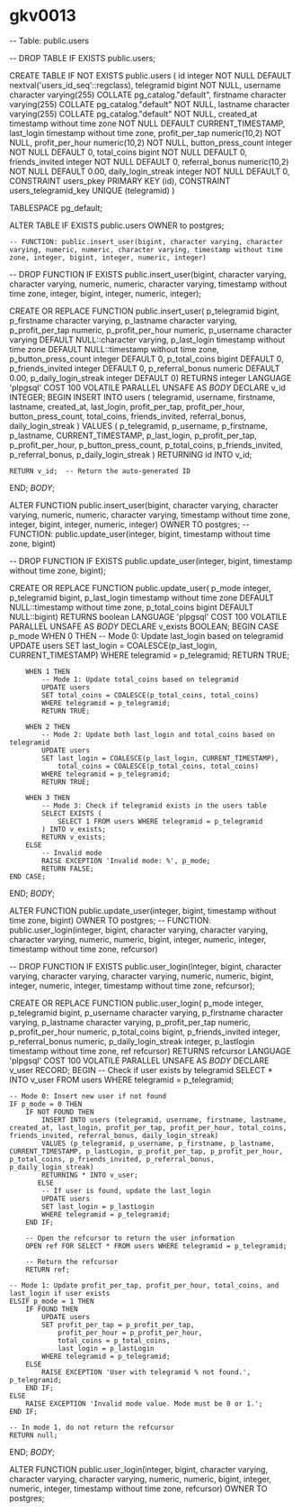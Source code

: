 # gkv0013
-- Table: public.users

-- DROP TABLE IF EXISTS public.users;

CREATE TABLE IF NOT EXISTS public.users
(
    id integer NOT NULL DEFAULT nextval('users_id_seq'::regclass),
    telegramid bigint NOT NULL,
    username character varying(255) COLLATE pg_catalog."default",
    firstname character varying(255) COLLATE pg_catalog."default" NOT NULL,
    lastname character varying(255) COLLATE pg_catalog."default" NOT NULL,
    created_at timestamp without time zone NOT NULL DEFAULT CURRENT_TIMESTAMP,
    last_login timestamp without time zone,
    profit_per_tap numeric(10,2) NOT NULL,
    profit_per_hour numeric(10,2) NOT NULL,
    button_press_count integer NOT NULL DEFAULT 0,
    total_coins bigint NOT NULL DEFAULT 0,
    friends_invited integer NOT NULL DEFAULT 0,
    referral_bonus numeric(10,2) NOT NULL DEFAULT 0.00,
    daily_login_streak integer NOT NULL DEFAULT 0,
    CONSTRAINT users_pkey PRIMARY KEY (id),
    CONSTRAINT users_telegramid_key UNIQUE (telegramid)
)

TABLESPACE pg_default;

ALTER TABLE IF EXISTS public.users
    OWNER to postgres;



    -- FUNCTION: public.insert_user(bigint, character varying, character varying, numeric, numeric, character varying, timestamp without time zone, integer, bigint, integer, numeric, integer)

-- DROP FUNCTION IF EXISTS public.insert_user(bigint, character varying, character varying, numeric, numeric, character varying, timestamp without time zone, integer, bigint, integer, numeric, integer);

CREATE OR REPLACE FUNCTION public.insert_user(
	p_telegramid bigint,
	p_firstname character varying,
	p_lastname character varying,
	p_profit_per_tap numeric,
	p_profit_per_hour numeric,
	p_username character varying DEFAULT NULL::character varying,
	p_last_login timestamp without time zone DEFAULT NULL::timestamp without time zone,
	p_button_press_count integer DEFAULT 0,
	p_total_coins bigint DEFAULT 0,
	p_friends_invited integer DEFAULT 0,
	p_referral_bonus numeric DEFAULT 0.00,
	p_daily_login_streak integer DEFAULT 0)
    RETURNS integer
    LANGUAGE 'plpgsql'
    COST 100
    VOLATILE PARALLEL UNSAFE
AS $BODY$
DECLARE
    v_id INTEGER;
BEGIN
    INSERT INTO users (
        telegramid,
        username,
        firstname,
        lastname,
        created_at,
        last_login,
        profit_per_tap,
        profit_per_hour,
        button_press_count,
        total_coins,
        friends_invited,
        referral_bonus,
        daily_login_streak
    ) VALUES (
        p_telegramid,
        p_username,
        p_firstname,
        p_lastname,
        CURRENT_TIMESTAMP,
        p_last_login,
        p_profit_per_tap,
        p_profit_per_hour,
        p_button_press_count,
        p_total_coins,
        p_friends_invited,
        p_referral_bonus,
        p_daily_login_streak
    ) RETURNING id INTO v_id;

    RETURN v_id;  -- Return the auto-generated ID
END;
$BODY$;

ALTER FUNCTION public.insert_user(bigint, character varying, character varying, numeric, numeric, character varying, timestamp without time zone, integer, bigint, integer, numeric, integer)
    OWNER TO postgres;
-- FUNCTION: public.update_user(integer, bigint, timestamp without time zone, bigint)

-- DROP FUNCTION IF EXISTS public.update_user(integer, bigint, timestamp without time zone, bigint);

CREATE OR REPLACE FUNCTION public.update_user(
	p_mode integer,
	p_telegramid bigint,
	p_last_login timestamp without time zone DEFAULT NULL::timestamp without time zone,
	p_total_coins bigint DEFAULT NULL::bigint)
    RETURNS boolean
    LANGUAGE 'plpgsql'
    COST 100
    VOLATILE PARALLEL UNSAFE
AS $BODY$
DECLARE
    v_exists BOOLEAN;
BEGIN
    CASE p_mode
        WHEN 0 THEN
            -- Mode 0: Update last_login based on telegramid
            UPDATE users
            SET last_login = COALESCE(p_last_login, CURRENT_TIMESTAMP)
            WHERE telegramid = p_telegramid;
            RETURN TRUE;

        WHEN 1 THEN
            -- Mode 1: Update total_coins based on telegramid
            UPDATE users
            SET total_coins = COALESCE(p_total_coins, total_coins)
            WHERE telegramid = p_telegramid;
            RETURN TRUE;

        WHEN 2 THEN
            -- Mode 2: Update both last_login and total_coins based on telegramid
            UPDATE users
            SET last_login = COALESCE(p_last_login, CURRENT_TIMESTAMP),
                total_coins = COALESCE(p_total_coins, total_coins)
            WHERE telegramid = p_telegramid;
            RETURN TRUE;
			
        WHEN 3 THEN
            -- Mode 3: Check if telegramid exists in the users table
            SELECT EXISTS (
                SELECT 1 FROM users WHERE telegramid = p_telegramid
            ) INTO v_exists;
            RETURN v_exists;
        ELSE
            -- Invalid mode
            RAISE EXCEPTION 'Invalid mode: %', p_mode;
            RETURN FALSE;
    END CASE;
END;
$BODY$;

ALTER FUNCTION public.update_user(integer, bigint, timestamp without time zone, bigint)
    OWNER TO postgres;
-- FUNCTION: public.user_login(integer, bigint, character varying, character varying, character varying, numeric, numeric, bigint, integer, numeric, integer, timestamp without time zone, refcursor)

-- DROP FUNCTION IF EXISTS public.user_login(integer, bigint, character varying, character varying, character varying, numeric, numeric, bigint, integer, numeric, integer, timestamp without time zone, refcursor);

CREATE OR REPLACE FUNCTION public.user_login(
	p_mode integer,
	p_telegramid bigint,
	p_username character varying,
	p_firstname character varying,
	p_lastname character varying,
	p_profit_per_tap numeric,
	p_profit_per_hour numeric,
	p_total_coins bigint,
	p_friends_invited integer,
	p_referral_bonus numeric,
	p_daily_login_streak integer,
	p_lastlogin timestamp without time zone,
	ref refcursor)
    RETURNS refcursor
    LANGUAGE 'plpgsql'
    COST 100
    VOLATILE PARALLEL UNSAFE
AS $BODY$
DECLARE
    v_user RECORD;
BEGIN
    -- Check if user exists by telegramid
    SELECT * INTO v_user
    FROM users
    WHERE telegramid = p_telegramid;

    -- Mode 0: Insert new user if not found
    IF p_mode = 0 THEN
        IF NOT FOUND THEN
            INSERT INTO users (telegramid, username, firstname, lastname, created_at, last_login, profit_per_tap, profit_per_hour, total_coins, friends_invited, referral_bonus, daily_login_streak)
            VALUES (p_telegramid, p_username, p_firstname, p_lastname, CURRENT_TIMESTAMP, p_lastLogin, p_profit_per_tap, p_profit_per_hour, p_total_coins, p_friends_invited, p_referral_bonus, p_daily_login_streak)
            RETURNING * INTO v_user;
           ELSE
            -- If user is found, update the last_login
            UPDATE users
            SET last_login = p_lastLogin
            WHERE telegramid = p_telegramid;
        END IF;

        -- Open the refcursor to return the user information
        OPEN ref FOR SELECT * FROM users WHERE telegramid = p_telegramid;

        -- Return the refcursor
        RETURN ref;

    -- Mode 1: Update profit_per_tap, profit_per_hour, total_coins, and last_login if user exists
    ELSIF p_mode = 1 THEN
        IF FOUND THEN
            UPDATE users
            SET profit_per_tap = p_profit_per_tap,
                profit_per_hour = p_profit_per_hour,
                total_coins = p_total_coins,
                last_login = p_lastLogin
            WHERE telegramid = p_telegramid;
        ELSE
            RAISE EXCEPTION 'User with telegramid % not found.', p_telegramid;
        END IF;
    ELSE
        RAISE EXCEPTION 'Invalid mode value. Mode must be 0 or 1.';
    END IF;

    -- In mode 1, do not return the refcursor
    RETURN null;
END;
$BODY$;

ALTER FUNCTION public.user_login(integer, bigint, character varying, character varying, character varying, numeric, numeric, bigint, integer, numeric, integer, timestamp without time zone, refcursor)
    OWNER TO postgres;
